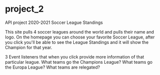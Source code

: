 # project_2
API project 2020-2021 Soccer League Standings

This site pulls 4 soccer leagues around the world and pulls their name and logo.
On the homepage you can choose your favorite Soccer League, after you click you'll be able to see the League Standings and it will show the Champion for that year.

3 Event listeners that when you click provide more information of that particular league.
What teams go the Champions League?
What teams go the Europa League?
What teams are relegated?